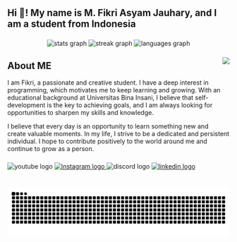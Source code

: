 <h2 align="left">Hi 👋! My name is M. Fikri Asyam Jauhary, and I am a student from Indonesia</h2>

###

<div align="center">
  <img src="https://github-readme-stats.vercel.app/api?username=fixdevops&hide_title=false&hide_rank=false&show_icons=true&include_all_commits=true&count_private=true&disable_animations=false&theme=dracula&locale=en&hide_border=false" height="120" alt="stats graph"  />
  <img src="https://streak-stats.demolab.com?user=fixdevops&locale=en&mode=daily&theme=dracula&hide_border=false&border_radius=5" height="120" alt="streak graph"  />
  <img src="https://github-readme-stats.vercel.app/api/top-langs?username=fixdevops&locale=en&hide_title=false&layout=compact&card_width=320&langs_count=2&theme=dracula&hide_border=false" height="110" alt="languages graph"  />
</div>

###

<img align="right" height="150" src="https://media.giphy.com/media/Cfiid6I8YDKqrCxAaY/giphy.gif?cid=ecf05e47qvru4r598vbhnqb8cu4v8xfay97o1utfxxtgya30&ep=v1_gifs_related&rid=giphy.gif&ct=g"  />

###

<div align="left">
  <h2>About ME</h2>
  <p> I am Fikri, a passionate and creative student. I have a deep interest in programming, which motivates me to keep learning and growing. With an educational background at Universitas Bina Insani, I believe that self-development is the key to achieving goals, and I am always looking for opportunities to sharpen my skills and knowledge.

I believe that every day is an opportunity to learn something new and create valuable moments. In my life, I strive to be a dedicated and persistent individual. I hope to contribute positively to the world around me and continue to grow as a person.</p>
</div>

###

<div align="left">
  <img src="https://raw.githubusercontent.com/maurodesouza/profile-readme-generator/master/src/assets/icons/social/youtube/default.svg" width="57" height="45" alt="youtube logo"  />
  <a href="https://www.instagram.com/asyam_fikri1.0?igsh=aTJwa296bzQ5bGMy" target="_blank">
    <img src="https://raw.githubusercontent.com/maurodesouza/profile-readme-generator/master/src/assets/icons/social/instagram/default.svg" width="57" height="45" alt="instagram logo"  />
  </a>
  <img src="https://raw.githubusercontent.com/maurodesouza/profile-readme-generator/master/src/assets/icons/social/discord/default.svg" width="57" height="45" alt="discord logo"  />
  <a href="https://www.linkedin.com/in/m-fikri-asyam-jauhary-088a6131b?utm_source=share&utm_campaign=share_via&utm_content=profile&utm_medium=android_app" target="_blank">
    <img src="https://raw.githubusercontent.com/maurodesouza/profile-readme-generator/master/src/assets/icons/social/linkedin/default.svg" width="57" height="45" alt="linkedin logo"  />
  </a>
</div>

###

<br clear="both">

<img src="https://raw.githubusercontent.com/fixdevops/fixdevops/output/snake.svg" alt="Snake animation" />

###
